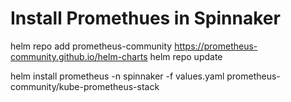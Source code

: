 # Install Promethues in Spinnaker
helm repo add prometheus-community https://prometheus-community.github.io/helm-charts
helm repo update

helm install prometheus -n spinnaker -f values.yaml prometheus-community/kube-prometheus-stack